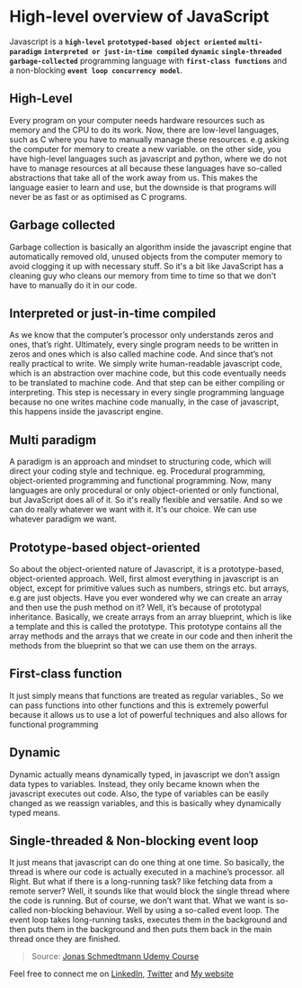# High-level overview of JavaScript

Javascript is a <strong>`high-level`</strong> <strong>`prototyped-based object oriented`</strong> <strong>`multi-paradigm`</strong> <strong>`interpreted or just-in-time compiled`</strong> <strong>`dynamic`</strong> <strong>`single-threaded`</strong> <strong>`garbage-collected`</strong> programming language with <strong>`first-class functions`</strong> and a non-blocking <strong>`event loop concurrency model`</strong>.

## High-Level
Every program on your computer needs hardware resources such as memory and the CPU to do its work. Now, there are low-level languages, such as C where you have to manually manage these resources. e.g asking the computer for memory to create a new variable. on the other side, you have high-level languages such as javascript and python, where we do not have to manage resources at all because these languages have so-called abstractions that take all of the work away from us. This makes the language easier to learn and use, but the downside is that programs will never be as fast or as optimised as C programs.

## Garbage collected
Garbage collection is basically an algorithm inside the javascript engine that automatically removed old, unused objects from the computer memory to avoid clogging it up with necessary stuff. So it's a bit like JavaScript has a cleaning guy who cleans our memory from time to time so that we don't have to manually do it in our code.

## Interpreted or just-in-time compiled
As we know that the computer’s processor only understands zeros and ones, that’s right. Ultimately, every single program needs to be written in zeros and ones which is also called machine code. And since that’s not really practical to write. We simply write human-readable javascript code, which is an abstraction over machine code, but this code eventually needs to be translated to machine code. And that step can be either compiling or interpreting. This step is necessary in every single programming language because no one writes machine code manually, in the case of javascript, this happens inside the javascript engine.

## Multi paradigm
A paradigm is an approach and mindset to structuring code, which will direct your coding style and technique. eg. Procedural programming, object-oriented programming and functional programming. Now, many languages are only procedural or only object-oriented or only functional, but JavaScript does all of it. So it's really flexible and versatile. And so we can do really whatever we want with it. It's our choice. We can use whatever paradigm we want. 

## Prototype-based object-oriented
So about the object-oriented nature of Javascript, it is a prototype-based, object-oriented approach. Well, first almost everything in javascript is an object, except for primitive values such as numbers, strings etc. but arrays, e.g are just objects. Have you ever wondered why we can create an array and then use the push method on it? Well, it’s because of prototypal inheritance. Basically, we create arrays from an array blueprint, which is like a template and this is called the prototype. This prototype contains all the array methods and the arrays that we create in our code and then inherit the methods from the blueprint so that we can use them on the arrays. 

## First-class function
It just simply means that functions are treated as regular variables., So we can pass functions into other functions and this is extremely powerful because it allows us to use a lot of powerful techniques and also allows for functional programming

## Dynamic
Dynamic actually means dynamically typed, in javascript we don’t assign data types to variables. Instead, they only became known when the javascript executes out code. Also, the type of variables can be easily changed as we reassign variables, and this is basically whey dynamically typed means.

## Single-threaded & Non-blocking event loop
It just means that javascript can do one thing at one time. So basically, the thread is where our code is actually executed in a machine’s processor. all Right. But what if there is a long-running task? like fetching data from a remote server? Well, it sounds like that would block the single thread where the code is running. But of course, we don’t want that.  What we want is so-called non-blocking behaviour. Well by using a so-called event loop. The event loop takes long-running tasks, executes them in the background and then puts them in the background and then puts them back in the main thread once they are finished.


> Source: [Jonas Schmedtmann Udemy Course](https://www.udemy.com/course/the-complete-javascript-course/)

Feel free to connect me on [LinkedIn](https://linkedin.com/in/shubhamku044), [Twitter](https://twitter.com/shubhamku044) and [My website](https://shubhams.dev/)